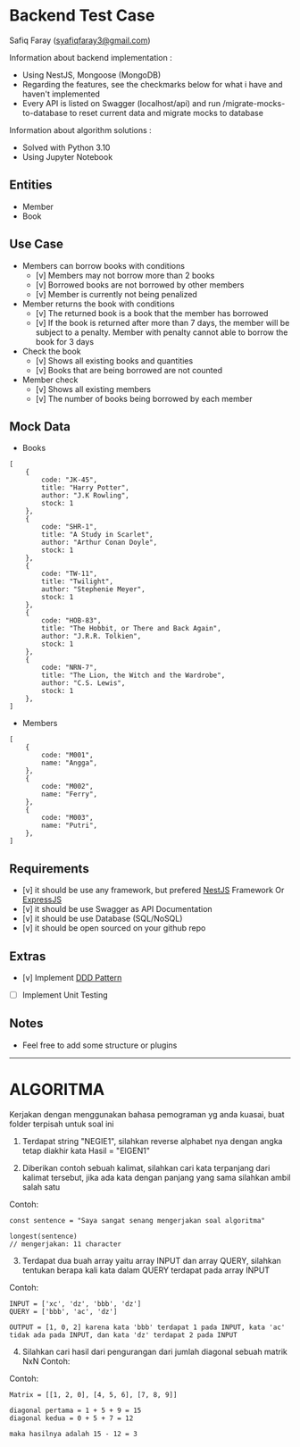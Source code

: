 # Backend Test Case

Safiq Faray (syafiqfaray3@gmail.com)

Information about backend implementation : 
- Using NestJS, Mongoose (MongoDB)
- Regarding the features, see the checkmarks below for what i have and haven't implemented
- Every API is listed on Swagger (localhost/api) and run /migrate-mocks-to-database to reset current data and migrate mocks to database

Information about algorithm solutions : 
- Solved with Python 3.10
- Using Jupyter Notebook

## Entities

- Member
- Book

## Use Case

- Members can borrow books with conditions
    - [v]  Members may not borrow more than 2 books
    - [v]  Borrowed books are not borrowed by other members
    - [v]  Member is currently not being penalized
- Member returns the book with conditions
    - [v]  The returned book is a book that the member has borrowed
    - [v]  If the book is returned after more than 7 days, the member will be subject to a penalty. Member with penalty cannot able to borrow the book for 3 days
- Check the book
    - [v]  Shows all existing books and quantities
    - [v]  Books that are being borrowed are not counted
- Member check
    - [v]  Shows all existing members
    - [v]  The number of books being borrowed by each member

## Mock Data

- Books

```tsx
[
    {
        code: "JK-45",
        title: "Harry Potter",
        author: "J.K Rowling",
        stock: 1
    },
    {
        code: "SHR-1",
        title: "A Study in Scarlet",
        author: "Arthur Conan Doyle",
        stock: 1
    },
    {
        code: "TW-11",
        title: "Twilight",
        author: "Stephenie Meyer",
        stock: 1
    },
    {
        code: "HOB-83",
        title: "The Hobbit, or There and Back Again",
        author: "J.R.R. Tolkien",
        stock: 1
    },
    {
        code: "NRN-7",
        title: "The Lion, the Witch and the Wardrobe",
        author: "C.S. Lewis",
        stock: 1
    },
]
```

- Members

```tsx
[
    {
        code: "M001",
        name: "Angga",
    },
    {
        code: "M002",
        name: "Ferry",
    },
    {
        code: "M003",
        name: "Putri",
    },
]
```

## Requirements

- [v]  it should be use any framework, but prefered [NestJS](https://nestjs.com/) Framework Or [ExpressJS](https://expressjs.com/)
- [v]  it should be use Swagger as API Documentation
- [v]  it should be use Database (SQL/NoSQL)
- [v]  it should be open sourced on your github repo

## Extras

- [v]  Implement [DDD Pattern]([https://khalilstemmler.com/articles/categories/domain-driven-design/](https://khalilstemmler.com/articles/categories/domain-driven-design/))
- [ ]  Implement Unit Testing

## Notes
- Feel free to add some structure or plugins


------

# ALGORITMA
Kerjakan dengan menggunakan bahasa pemograman yg anda kuasai, buat folder terpisah untuk soal ini

1. Terdapat string "NEGIE1", silahkan reverse alphabet nya dengan angka tetap diakhir kata Hasil = "EIGEN1"

2. Diberikan contoh sebuah kalimat, silahkan cari kata terpanjang dari kalimat tersebut, jika ada kata dengan panjang yang sama silahkan ambil salah satu

Contoh:  
```
const sentence = "Saya sangat senang mengerjakan soal algoritma"

longest(sentence) 
// mengerjakan: 11 character
```
3. Terdapat dua buah array yaitu array INPUT dan array QUERY, silahkan tentukan berapa kali kata dalam QUERY terdapat pada array INPUT

Contoh:  
```
INPUT = ['xc', 'dz', 'bbb', 'dz']  
QUERY = ['bbb', 'ac', 'dz']  

OUTPUT = [1, 0, 2] karena kata 'bbb' terdapat 1 pada INPUT, kata 'ac' tidak ada pada INPUT, dan kata 'dz' terdapat 2 pada INPUT
```

4. Silahkan cari hasil dari pengurangan dari jumlah diagonal sebuah matrik NxN Contoh:

Contoh:
```
Matrix = [[1, 2, 0], [4, 5, 6], [7, 8, 9]]

diagonal pertama = 1 + 5 + 9 = 15 
diagonal kedua = 0 + 5 + 7 = 12 

maka hasilnya adalah 15 - 12 = 3
```

